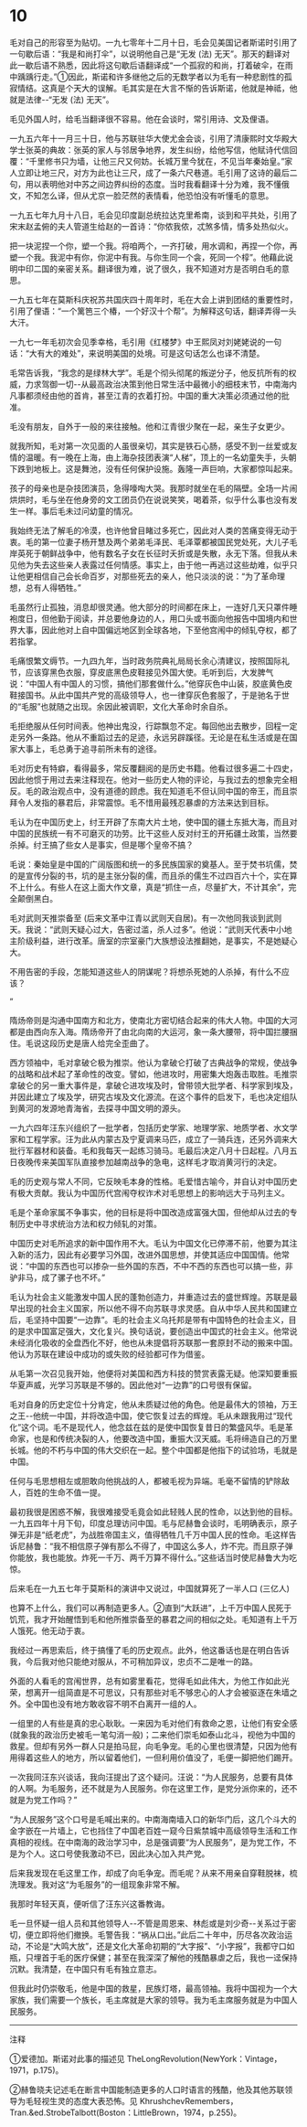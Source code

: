 # 10

毛对自己的形容至为贴切。一九七零年十二月十日，毛会见美国记者斯诺时引用了一句歇后语：“我是和尚打伞”，以说明他自己是“无发 (法) 无天”。那天的翻译对此一歇后语不熟悉，因此将这句歇后语翻译成“一个孤寂的和尚，打着破伞，在雨中踽踽行走。”①因此，斯诺和许多继他之后的无数学者以为毛有一种悲剧性的孤寂情结。这真是个天大的误解。毛其实是在大言不惭的告诉斯诺，他就是神祗，他就是法律--“无发 (法) 无天”。

毛见外国人时，给毛当翻译很不容易。他在会谈时，常引用诗、文及俚语。

一九五六年十一月三十日，他与苏联驻华大使尤金会谈，引用了清康熙时文华殿大学士张英的典故：张英的家人与邻居争地界，发生纠纷，给他写信，他赋诗代信回覆：“千里修书只为墙，让他三尺又何妨。长城万里今犹在，不见当年秦始皇。”家人立即让地三尺，对方为此也让三尺，成了一条六尺巷道。毛引用了这诗的最后二句，用以表明他对中苏之间边界纠纷的态度。当时我看翻译十分为难，我不懂俄文，不知怎么译，但从尤京一脸茫然的表情看，他恐怕没有听懂毛的意思。

一九五七年九月十八日，毛会见印度副总统拉达克里希南，谈到和平共处，引用了宋末赵孟俯的夫人管道生给赵的一首诗：“你侬我侬，忒煞多情，情多处热似火。

把一块泥捏一个你，塑一个我。将咱两个，一齐打破，用水调和，再捏一个你，再塑一个我。我泥中有你，你泥中有我。与你生同一个衾，死同一个椁”。他藉此说明中印二国的亲密关系。翻译很为难，说了很久，我不知道对方是否明白毛的意思。

一九五七年在莫斯科庆祝苏共国庆四十周年时，毛在大会上讲到团结的重要性时，引用了俚语：“一个篱笆三个椿，一个好汉十个帮”。为解释这句话，翻译弄得一头大汗。

一九七一年毛初次会见季幸格，毛引用《红楼梦》中王熙凤对刘姥姥说的一句话：“大有大的难处”，来说明美国的处境。可是这句话怎么也译不清楚。

毛常告诉我，“我念的是绿林大学”。毛是个彻头彻尾的叛逆分子，他反抗所有的权威，力求驾御一切--从最高政治决策到他日常生活中最微小的细枝末节，中南海内凡事都须经由他的首肯，甚至江青的衣着打扮。中国的重大决策必须通过他的批准。

毛没有朋友，自外于一般的来往接触。他和江青很少聚在一起，亲生子女更少。

就我所知，毛对第一次见面的人虽很亲切，其实是铁石心肠，感受不到一丝爱或友情的温暖。有一晚在上海，由上海杂技团表演“人梯”，顶上的一名幼童失手，头朝下跌到地板上。这是舞池，没有任何保护设施。轰隆一声巨响，大家都惊叫起来。

孩子的母亲也是杂技团演员，急得嚎啕大哭。我那时就坐在毛的隔壁。全场一片闹烘烘时，毛与坐在他身旁的文工团员仍在说说笑笑，喝着茶，似乎什么事也没有发生一样。事后毛未过问幼童的情况。

我始终无法了解毛的冷漠，也许他曾目睹过多死亡，因此对人类的苦痛变得无动于衷。毛的第一位妻子杨开慧及两个弟弟毛泽民、毛泽覃都被国民党处死，大儿子毛岸英死于朝鲜战争中，他有数名子女在长征时夭折或是失散，永无下落。但我从未见他为失去这些亲人表露过任何情感。事实上，由于他一再逃过这些劫难，似乎只让他更相信自己会长命百岁，对那些死去的亲人，他只淡淡的说：“为了革命理想，总有人得牺牲。”

毛虽然行止孤独，消息却很灵通。他大部分的时间都在床上，一连好几天只罩件睡袍度日，但他勤于阅读，并总要他身边的人，用口头或书面向他报告中国境内和世界大事，因此他对上自中国偏远地区到全球各地，下至他宫闱中的倾轧夺权，都了若指掌。

毛痛恨繁文缛节。一九四九年，当时政务院典礼局局长余心清建议，按照国际礼节，应该穿黑色衣服，穿皮底黑色皮鞋接见外国大使。毛听到后，大发脾气说：“中国人有中国人的习惯，搞他们那套做什么。”他穿灰色中山装，胶底黄色皮鞋接国书。从此中国共产党的高级领导人，也一律穿灰色套服了，于是驰名于世的“毛服”也就随之出现。余因此被调职，文化大革命时余自杀。

毛拒绝服从任何时间表。他神出鬼没，行踪飘忽不定。每回他出去散步，回程一定走另外一条路。他从不重蹈过去的足迹，永远另辟蹊径。无论是在私生活或是在国家大事上，毛总勇于追寻前所未有的途径。

毛对历史有特癖，看得最多，常反覆翻阅的是历史书籍。他看过很多遍二十四史，因此他惯于用过去来注释现在。他对一些历史人物的评论，与我过去的想象完全相反。毛的政治观点中，没有道德的顾虑。我在知道毛不但认同中国的帝王，而且崇拜令人发指的暴君后，非常震惊。毛不惜用最残忍暴虐的方法来达到目标。

毛认为在中国历史上，纣王开辟了东南大片土地，使中国的疆土东抵大海，而且对中国的民族统一有不可磨灭的功劳。比干这些人反对纣王的开拓疆土政策，当然要杀掉。纣王搞了些女人是事实，但是哪个皇帝不搞？

毛说：秦始皇是中国的广阔版图和统一的多民族国家的奠基人。至于焚书坑儒，焚的是宣传分裂的书，坑的是主张分裂的儒，而且杀的儒生不过四百六十个，实在算不上什么。有些人在这上面大作文章，真是“抓住一点，尽量扩大，不计其余”，完全颠倒黑白。

毛对武则天推崇备至 (后来文革中江青以武则天自居)。有一次他同我谈到武则天。我说：“武则天疑心过大，告密过滥，杀人过多”。他说：“武则天代表中小地主阶级利益，进行改革。唐室的宗室豪门大族想设法推翻她，是事实，不是她疑心大。

不用告密的手段，怎能知道这些人的阴谋呢？将想杀死她的人杀掉，有什么不应该？

”

隋炀帝则是沟通中国南方和北方，使南北方密切结合起来的伟大人物。中国的大河都是由西向东入海。隋炀帝开了由北向南的大运河，象一条大腰带，将中国拦腰捆住。毛说这段历史是唐人给完全歪曲了。

西方领袖中，毛对拿破仑极为推崇。他认为拿破仑打破了古典战争的常规，使战争的战略和战术起了革命性的改变。譬如，他进攻时，用密集大炮轰击取胜。毛推崇拿破仑的另一重大事件是，拿破仑进攻埃及时，曾带领大批学者、科学家到埃及，并因此建立了埃及学，研究古埃及文化源流。在这个事件的启发下，毛也决定组队到黄河的发源地青海省，去探寻中国文明的源头。

一九六四年汪东兴组织了一批学者，包括历史学家、地理学家、地质学者、水文学家和工程学家。汪为此从内蒙古及宁夏调来马匹，成立了一骑兵连，还另外调来大批行军器材和装备。毛和我每天一起练习骑马。毛最后决定八月十日起程。八月五日夜晚传来美国军队直接参加越南战争的急电，这样毛才取消黄河行的决定。

毛的历史观与常人不同，它反映毛本身的性格。毛爱惜古喻今，并自认对中国历史有极大贡献。我认为中国历代宫闱夺权诈术对毛思想上的影响远大于马列主义。

毛是个革命家属不争事实，他的目标是将中国改造成富强大国，但他却从过去的专制历史中寻求统治方法和权力倾轧的对策。

中国历史对毛所追求的新中国作用不大。毛认为中国文化已停滞不前，他要为其注入新的活力，因此有必要学习外国，改进外国思想，并使其适应中国国情。他常说：“中国的东西也可以掺杂一些外国的东西，不中不西的东西也可以搞一些，非驴非马，成了骡子也不坏。”

毛认为社会主义能激发中国人民的蓬勃创造力，并重造过去的盛世辉煌。苏联是最早出现的社会主义国家，所以他不得不向苏联寻求灵感。自从中华人民共和国建立后，毛坚持中国要“一边靠”。毛的社会主义乌托邦是带有中国特色的社会主义，目的是求中国富足强大，文化复兴。换句话说，要创造出中国式的社会主义。他常说未经消化吸收的全盘西化不好，他也从未提倡将苏联那一套原封不动的搬来中国。他认为苏联在建设中成功的或失败的经验都可作为借鉴。

从毛第一次召见我开始，他便将对美国和西方科技的赞赏表露无疑。他深知要重振华夏声威，光学习苏联是不够的。因此他对“一边靠”的口号很有保留。

毛对自身的历史定位十分肯定，他从未质疑过他的角色。他是最伟大的领袖，万王之王--他统一中国，并将改造中国，使它恢复过去的辉煌。毛从未跟我用过“现代化”这个词。毛不是现代人，他念兹在兹的是使中国恢复昔日的繁盛风华。毛是革命家，也是和传统决裂的人，他要改造中国，重振大汉天威。毛将缔造自己的万里长城。他的不朽与中国的伟大交织在一起。整个中国都是他指下的试验场，毛就是中国。

任何与毛思想相左或胆敢向他挑战的人，都被毛视为异端。毛毫不留情的铲除敌人，百姓的生命不值一提。

最初我很是困惑不解，我很难接受毛竟会如此轻贱人民的性命，以达到他的目标。一九五四年十月下旬，印度总理访问中国。毛与尼赫鲁会谈时，毛明确表示，原子弹无非是“纸老虎”，为战胜帝国主义，值得牺牲几千万中国人民的性命。毛这样告诉尼赫鲁：“我不相信原子弹有那么不得了，中国这么多人，炸不完。而且原子弹你能放，我也能放。炸死一千万、两千万算不得什么。”这些话当时使尼赫鲁大为吃惊。

后来毛在一九五七年于莫斯科的演讲中又说过，中国就算死了一半人口 (三亿人)

也算不上什么，我们可以再制造更多人。②直到“大跃进”，上千万中国人民死于饥荒，我才开始醒悟到毛和他所推崇备至的暴君之间的相似之处。毛知道有上千万人饿死。他无动于衷。

我经过一再思索后，终于搞懂了毛的历史观点。此外，他这番话也是在明白告诉我，今后我对他只能绝对服从，不可稍加异议，忠贞不二是唯一的路。

外面的人看毛的宫闱世界，总有如雾里看花，觉得毛如此伟大，为他工作如此光荣，想离开一组简直是不可思议，只有那些对毛不够忠心的人才会被驱逐在朱墙之外。全中国也没有地方敢收容不明不白离开一组的人。

一组里的人有些是真的忠心耿耿。一来因为毛对他们有救命之恩，让他们有安全感 (就象我的政治历史被毛一笔勾消一般)；二来他们崇毛如泰山北斗，视他为中国的救星。但却有另外一群人只是拍马屁，向毛争宠。毛的心里也很清楚，只因为他有用得着这些人的地方，所以留着他们，一但利用价值没了，毛便一脚把他们踢开。

一次我同汪东兴谈话，我向汪提出了这个疑问。汪说：“为人民服务，总要有具体的人啊。为毛服务，还不就是为人民服务。你在这里工作，是党分派你来的，还不就是为党工作吗？”

“为人民服务”这个口号是毛喊出来的。中南海南墙入口的新华门后，这几个斗大的金字嵌在一片墙上，它也挡住了中国老百姓一窥今日紫禁城中高级领导生活和工作真相的视线。在中南海的政治学习中，总是强调要“为人民服务”，是为党工作，不是为个人。这口号使我激动不已，因此决心加入共产党。

后来我发现在毛这里工作，却成了向毛争宠。而毛呢？从来不用亲自穿鞋脱袜，梳洗理发。我对这“为毛服务”的一组现象非常不解。

我那时年轻天真，便听信了汪东兴这番教诲。

毛一旦怀疑一组人员和其他领导人--不管是周恩来、林彪或是刘少奇--关系过于密切，便立即将他们撤换。毛警告我：“祸从口出。”此后二十年中，历尽各次政治运动，不论是“大鸣大放”，还是文化大革命初期的“大字报”、“小字报”，我都守口如瓶，只埋首于毛的医疗保健；甚至在我深深了解他的残酷暴虐之后，我也一迳保持沉默。我清楚，在中国只有毛有独立意志。

但我此时仍崇敬毛，他是中国的救星，民族灯塔，最高领袖。我将中国视为一个大家族，我们需要一个族长，毛主席就是大家的领导。我为毛主席服务就是为中国人民服务。

________________

注释

①爱德加。斯诺对此事的描述见 TheLongRevolution(NewYork：Vintage，1971，p.175)。

②赫鲁晓夫记述毛在断言中国能制造更多的人口时语言的残酷，他及其他苏联领导为毛轻视生灵的态度大表恐怖。见 KhrushchevRemembers，Tran.&ed.StrobeTalbott(Boston：LittleBrown，1974，p.255)。
